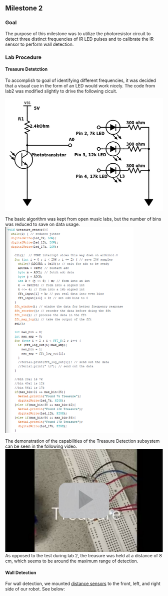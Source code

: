 ## Milestone 2
### Goal
The purpose of this milestone was to utilize the photoresistor circuit to detect three distinct frequencies of IR LED pulses and to calibrate the IR sensor to perform wall detection.
### Lab Procedure

#### Treasure Detetction
To accomplish to goal of identifying different frequencies, it was decided that a visual cue in the form of an LED would work nicely. The code from lab2 was modified slightly to drive the following cicuit.

![](./image/milestone2/modcir.png)

The basic algorithm was kept from open music labs, but the number of bins was reduced to save on data usage.
![](./image/milestone2/fftnew.png)

The demonstration of the capabilities of the Treasure Detection subsystem can be seen in the following video.
[![treasure detection video](./image/milestone2/2_1.JPG)](https://youtu.be/9iJFbW3Qb2s)
As opposed to the test during lab 2, the treasure was held at a distance of 8 cm, which seems to be around the maximum range of detection.

#### Wall Detection
For wall detection, we mounted [distance sensors](https://www.sparkfun.com/products/12728) to the front, left, and right side of our robot. See below:

